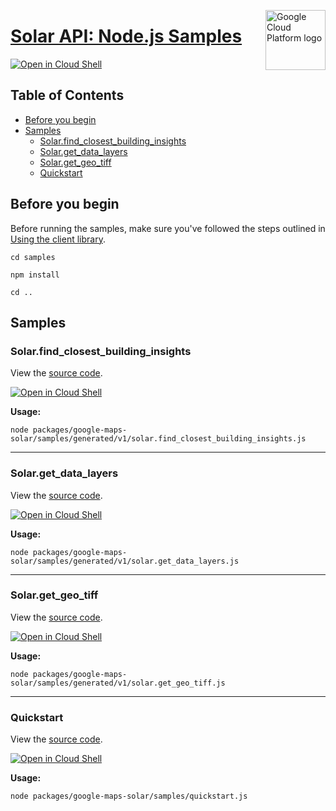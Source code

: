 [//]: # "This README.md file is auto-generated, all changes to this file will be lost."
[//]: # "To regenerate it, use `python -m synthtool`."
<img src="https://avatars2.githubusercontent.com/u/2810941?v=3&s=96" alt="Google Cloud Platform logo" title="Google Cloud Platform" align="right" height="96" width="96"/>

# [Solar API: Node.js Samples](https://github.com/googleapis/google-cloud-node)

[![Open in Cloud Shell][shell_img]][shell_link]



## Table of Contents

* [Before you begin](#before-you-begin)
* [Samples](#samples)
  * [Solar.find_closest_building_insights](#solar.find_closest_building_insights)
  * [Solar.get_data_layers](#solar.get_data_layers)
  * [Solar.get_geo_tiff](#solar.get_geo_tiff)
  * [Quickstart](#quickstart)

## Before you begin

Before running the samples, make sure you've followed the steps outlined in
[Using the client library](https://github.com/googleapis/google-cloud-node#using-the-client-library).

`cd samples`

`npm install`

`cd ..`

## Samples



### Solar.find_closest_building_insights

View the [source code](https://github.com/googleapis/google-cloud-node/blob/master/packages/google-maps-solar/samples/generated/v1/solar.find_closest_building_insights.js).

[![Open in Cloud Shell][shell_img]](https://console.cloud.google.com/cloudshell/open?git_repo=https://github.com/googleapis/google-cloud-node&page=editor&open_in_editor=packages/google-maps-solar/samples/generated/v1/solar.find_closest_building_insights.js,samples/README.md)

__Usage:__


`node packages/google-maps-solar/samples/generated/v1/solar.find_closest_building_insights.js`


-----




### Solar.get_data_layers

View the [source code](https://github.com/googleapis/google-cloud-node/blob/master/packages/google-maps-solar/samples/generated/v1/solar.get_data_layers.js).

[![Open in Cloud Shell][shell_img]](https://console.cloud.google.com/cloudshell/open?git_repo=https://github.com/googleapis/google-cloud-node&page=editor&open_in_editor=packages/google-maps-solar/samples/generated/v1/solar.get_data_layers.js,samples/README.md)

__Usage:__


`node packages/google-maps-solar/samples/generated/v1/solar.get_data_layers.js`


-----




### Solar.get_geo_tiff

View the [source code](https://github.com/googleapis/google-cloud-node/blob/master/packages/google-maps-solar/samples/generated/v1/solar.get_geo_tiff.js).

[![Open in Cloud Shell][shell_img]](https://console.cloud.google.com/cloudshell/open?git_repo=https://github.com/googleapis/google-cloud-node&page=editor&open_in_editor=packages/google-maps-solar/samples/generated/v1/solar.get_geo_tiff.js,samples/README.md)

__Usage:__


`node packages/google-maps-solar/samples/generated/v1/solar.get_geo_tiff.js`


-----




### Quickstart

View the [source code](https://github.com/googleapis/google-cloud-node/blob/master/packages/google-maps-solar/samples/quickstart.js).

[![Open in Cloud Shell][shell_img]](https://console.cloud.google.com/cloudshell/open?git_repo=https://github.com/googleapis/google-cloud-node&page=editor&open_in_editor=packages/google-maps-solar/samples/quickstart.js,samples/README.md)

__Usage:__


`node packages/google-maps-solar/samples/quickstart.js`






[shell_img]: https://gstatic.com/cloudssh/images/open-btn.png
[shell_link]: https://console.cloud.google.com/cloudshell/open?git_repo=https://github.com/googleapis/google-cloud-node&page=editor&open_in_editor=samples/README.md
[product-docs]: https://developers.google.com/maps/documentation/solar/overview
